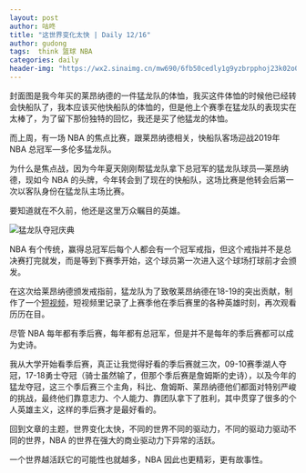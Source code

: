 ```yaml
---
layout: post
author: 咕咚
title: "这世界变化太快 | Daily 12/16"
author: gudong
tags:  think 篮球 NBA
categories: daily
header-img: "https://wx2.sinaimg.cn/mw690/6fb50cedly1g9yzbrpphoj23k02o0b2c.jpg"
---
```



封面图是我今年买的莱昂纳德的一件猛龙队的体恤，我买这件体恤的时候他已经转会快船队了，我本应该买他快船队的体恤的，但是他上个赛季在猛龙队的表现实在太棒了，为了留下那份独特的回忆，我还是买了他猛龙的体恤。

而上周，有一场 NBA 的焦点比赛，跟莱昂纳德相关，快船队客场迎战2019年 NBA 总冠军—多伦多猛龙队。

为什么是焦点战，因为今年夏天刚刚帮猛龙队拿下总冠军的猛龙队球员—莱昂纳德，现如今 NBA 的头牌，今年转会到了现在的快船队，这场比赛是他转会后第一次以客队身份在猛龙队主场比赛。

要知道就在不久前，他还是这里万众瞩目的英雄。

![猛龙队夺冠庆典](https://timgsa.baidu.com/timg?image&quality=80&size=b9999_10000&sec=1577114521&di=357be0df6b5b52ae6f0e1e3aefab1285&imgtype=jpg&er=1&src=http%3A%2F%2Fn.sinaimg.cn%2Fsports%2F2_img%2Fupload%2Fcf0d0fdd%2F108%2Fw1024h684%2F20190618%2Ff2ba-hyrtarv6606011.jpg)

NBA 有个传统，赢得总冠军后每个人都会有一个冠军戒指，但这个戒指并不是总决赛打完就发，而是等到下赛季开始，这个球员第一次进入这个球场打球前才会颁发。

在这次给莱昂纳德颁发戒指前，猛龙队为了致敬莱昂纳德在18-19的突出贡献，制作了一个[短视频](https://m.v.qq.com/x/cover/m/mzc00200qnc1qbf.html?vid=t0033r91yda&vuid24=ZNqkyywXUjqw9yKpjBXZ7A%3D%3D&ptag=2_7.7.8.20476_wxf&from=message)，短视频里记录了上赛季他在季后赛里的各种英雄时刻，再次观看历历在目。


尽管 NBA 每年都有季后赛，每年都有总冠军，但是并不是每年的季后赛都可以成为史诗。

我从大学开始看季后赛，真正让我觉得好看的季后赛就三次，09-10赛季湖人夺冠，17-18勇士夺冠（骑士虽然输了，但那个季后赛是詹姆斯的史诗），以及今年的猛龙夺冠，这三个季后赛三个主角，科比、詹姆斯、莱昂纳德他们都面对特别严峻的挑战，最终他们靠意志力、个人能力、靠团队拿下了胜利，其中贯穿了很多的个人英雄主义，这样的季后赛才是最好看的。


回到文章的主题，世界变化太快，不同的世界不同的驱动力，不同的驱动力驱动不同的世界，NBA 的世界在强大的商业驱动力下异常的活跃。

一个世界越活跃它的可能性也就越多，NBA 因此也更精彩，更有故事性。
